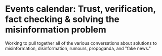 # Events calendar: Trust, verification, fact checking & solving the misinformation problem 

Working to pull together all of the various conversations about solutions to misinformation, disinformation, rumours, propoganda, and "fake news."
